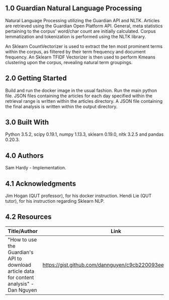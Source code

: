 ## 1.0 Guardian Natural Language Processing ##
Natural Language Processing utilizing the Guardian API and NLTK. Articles are retrieved using the Guardian Open Platform API.  General, meta statistics pertaining to the corpus' word/char count are initially calculated. Corpus lemmatization and tokenization is performed using the NLTK library. 

An Sklearn CountVectorizer is used to extract the ten most prominent terms within the corpus, as filtered by their term frequency and document frequency. An Sklearn TFIDF Vectorizer is then used to perform Kmeans clustering upon the corpus, revealing natural term groupings.

## 2.0 Getting Started ##
Build and run the docker image in the usual fashion. Run the main python file. JSON files containing the articles for each day specified within the retrieval range is written within the articles directory. A JSON file containing the final analysis is written within the output directory.

## 3.0 Built With ##
Python 3.5.2, scipy 0.19.1, numpy 1.13.3, sklearn 0.19.0, nltk 3.2.5 and pandas 0.20.3.

## 4.0 Authors ##
Sam Hardy - Implementation.

## 4.1 Acknowledgments ##
Jim Hogan (QUT professor), for his docker instruction. Hendi Lie (QUT tutor), for his instruction regarding Sklearn NLP.

## 4.2 Resources ##
| Title/Author  | Link  |
| ------------- | ----- |
| "How to use the Guardian's API to download article data for content analysis" - Dan Nguyen     | https://gist.github.com/dannguyen/c9cb220093ee4c12b840 |
